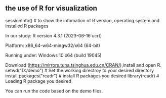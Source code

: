 ## the use of R for visualization

sessionInfo() # to show the infomation of R version, operating system and installed R packages 

In our study:
R version 4.3.1 (2023-06-16 ucrt)

Platform: x86_64-w64-mingw32/x64 (64-bit)

Running under: Windows 10 x64 (build 19045)


Download (https://mirrors.tuna.tsinghua.edu.cn/CRAN/),install and open R.
setwd("D:/demo") # Set the working directroy to your desired directory 
install.packages("readr") # install R packages you desired
library(readr) # Loading R package you desired

You can run the code based on the demo files.
